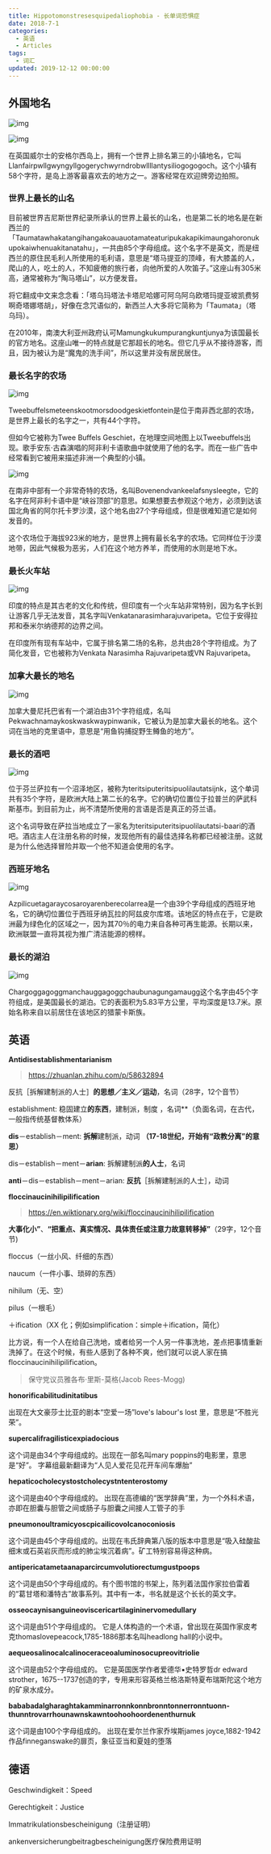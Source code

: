 ```yaml
---
title: Hippotomonstresesquipedaliophobia - 长单词恐惧症
date: 2018-7-1
categories:
  - 英语
  - Articles
tags:
  - 词汇
updated: 2019-12-12 00:00:00
---
```


## 外国地名

![img](https://pics0.baidu.com/feed/472309f790529822338a3dc1ff6adfcd0b46d499.jpeg?token=360bf952f7aaaabb8a31ac7f09b41848)

![img](https://pics4.baidu.com/feed/21a4462309f790524e9ce827255373cc7acbd54b.jpeg?token=25312d6085ef42b2663250f564036b35)

在英国威尔士的安格尔西岛上，拥有一个世界上排名第三的小镇地名，它叫Llanfairpwllgwyngyllgogerychwyrndrobwllllantysiliogogogoch。这个小镇有58个字符，是岛上游客最喜欢去的地方之一。游客经常在欢迎牌旁边拍照。

### **世界上最长的山名**

目前被世界吉尼斯世界纪录所承认的世界上最长的山名，也是第二长的地名是在新西兰的「Taumatawhakatangihangakoauauotamateaturipukakapikimaungahoronukupokaiwhenuakitanatahu」，一共由85个字母组成。这个名字不是英文，而是纽西兰的原住民毛利人所使用的毛利语，意思是“塔马提亚的顶峰，有大膝盖的人，爬山的人，吃土的人，不知疲倦的旅行者，向他所爱的人吹笛子。”这座山有305米高，通常被称为“陶马塔山”，以方便发音。

将它翻成中文来念念看：「塔乌玛塔法卡塔尼哈娜可阿乌阿乌欧塔玛提亚坡凯费努啊奇塔娜塔胡」，好像在念咒语似的，新西兰人大多将它简称为「Taumata」（塔乌玛）。

在2010年，南澳大利亚州政府认可Mamungkukumpurangkuntjunya为该国最长的官方地名。这座山唯一的特点就是它那超长的地名。但它几乎从不接待游客，而且，因为被认为是“魔鬼的洗手间”，所以这里并没有居民居住。

### 最长名字的农场

![img](https://pics7.baidu.com/feed/1ad5ad6eddc451da67f31c839f5df660d11632f3.jpeg?token=414ec6f841a1ea107218b160e6905bd6)

Tweebuffelsmeteenskootmorsdoodgeskietfontein是位于南非西北部的农场，是世界上最长的名字之一，共有44个字符。

但如今它被称为Twee Buffels Geschiet，在地理空间地图上以Tweebuffels出现。歌手安东·古森演唱的阿非利卡语歌曲中就使用了他的名字。而在一些广告中经常看到它被用来描述非洲一个典型的小镇。

![img](https://pics1.baidu.com/feed/b3fb43166d224f4a0aed0542215734549922d195.jpeg?token=c6524bc9ed13bdad16dedc01619bb222)

在南非中部有一个非常奇特的农场，名叫Bovenendvankeelafsnysleegte，它的名字在阿非利卡语中是“峡谷顶部”的意思。如果想要去参观这个地方，必须到达该国北角省的阿尔托卡罗沙漠，这个地名由27个字母组成，但是很难知道它是如何发音的。

这个农场位于海拔923米的地方，是世界上拥有最长名字的农场。它同样位于沙漠地带，因此气候极为恶劣，人们在这个地方养羊，而使用的水则是地下水。

### 最长火车站

![img](https://pics1.baidu.com/feed/9f510fb30f2442a7f99f34dbf9e3094dd0130265.jpeg?token=6027625e41b7ac52a22f22c4fa376446)

印度的特点是其古老的文化和传统，但印度有一个火车站非常特别，因为名字长到让游客几乎无法发音，其名字叫Venkatanarasimharajuvaripeta。它位于安得拉邦和泰米尔纳德邦的边界之间。

在印度所有现有车站中，它属于排名第二场的名称，总共由28个字符组成。为了简化发音，它也被称为Venkata Narasimha Rajuvaripeta或VN Rajuvaripeta。

### 加拿大最长的地名

![img](https://pics4.baidu.com/feed/a50f4bfbfbedab64bc8611efdf960bc578311e4b.jpeg?token=ef531f73a63c606a55d02d0fbfaa6cf8)

加拿大曼尼托巴省有一个湖泊由31个字符组成，名叫Pekwachnamaykoskwaskwaypinwanik，它被认为是加拿大最长的地名。这个词在当地的克里语中，意思是“用鱼钩捕捉野生鳟鱼的地方”。

### 最长的酒吧

![img](https://pics2.baidu.com/feed/83025aafa40f4bfb01e987152befdcf6f63618d8.jpeg?token=b462340c4ceb9cd178fac38f6058146b)

位于芬兰萨拉有一个沼泽地区，被称为teritsiputeritsipuolilautatsijnk，这个单词共有35个字符，是欧洲大陆上第二长的名字。它的确切位置位于拉普兰的萨武科斯基市。到目前为止，尚不清楚所使用的言语是否是真正的芬兰语。

这个名词导致在萨拉当地成立了一家名为teritsiputeritsipuolilautatsi-baari的酒吧。酒店主人在注册名称的时候，发现他所有的最佳选择名称都已经被注册。这就是为什么他选择冒险并取一个他不知道会使用的名字。

### 西班牙地名

![img](https://pics3.baidu.com/feed/78310a55b319ebc42ff1db70aa866bfa1c1716f0.jpeg?token=d9a5a21b94f5ce2389a7b666402a4879)

Azpilicuetagaraycosaroyarenberecolarrea是一个由39个字母组成的西班牙地名，它的确切位置位于西班牙纳瓦拉的阿兹皮尔库塔。该地区的特点在于，它是欧洲最为绿色化的区域之一，因为其70％的电力来自各种可再生能源。长期以来，欧洲联盟一直将其视为推广清洁能源的榜样。

### 最长的湖泊

![img](https://pics5.baidu.com/feed/738b4710b912c8fc80fd781cdba33643d788217f.jpeg?token=5f83c98a681c8789a1ae958837a85921)

Chargoggagoggmanchauggagoggchaubunagungamaugg这个名字由45个字符组成，是美国最长的湖泊。它的表面积为5.83平方公里，平均深度是13.7米。原始名称来自以前居住在该地区的猎蒙卡斯族。

## 英语

**Antidisestablishmentarianism**

> https://zhuanlan.zhihu.com/p/58632894

反抗［拆解建制派的人士］**的思想／主义／运动**，名词（28字，12个音节）

establishment: 稳固建立**的东西**，建制派，制度 ，名词**（负面名词，在古代，一般指传统基督教体系）

**dis**－establish－ment: **拆解**建制派，动词 **（17-18世纪，开始有“政教分离”的意思）**

dis－establish－ment－**arian**: 拆解建制派**的人士**，名词

**anti**－dis－establish－ment－arian: **反抗**［拆解建制派的人士］，动词

**floccinaucinihilipilification**

> https://en.wiktionary.org/wiki/floccinaucinihilipilification

**大事化小”**、**“把重点、真实情况、具体责任或注意力故意转移掉”**（29字，12个音节)

floccus（一丝小风、纤细的东西）

naucum（一件小事、琐碎的东西）

nihilum（无、空）

pilus（一根毛）

＋ification（XX 化；例如simplification：simple＋ification，简化）

比方说，有一个人在给自己洗地，或者给另一个人另一件事洗地，差点把事情重新洗掉了。在这个时候，有些人感到了各种不爽，他们就可以说人家在搞 floccinaucinihilipilification。

> 保守党议员雅各布·里斯-莫格(Jacob Rees-Mogg)

**honorificabilitudinitatibus**

出现在大文豪莎士比亚的剧本“空爱一场”love's labour's lost 里，意思是“不胜光荣”。

**supercalifragilisticexpiadocious**

这个词是由34个字母组成的。出现在一部名叫mary poppins的电影里，意思是“好”。 字幕组最新翻译为“人见人爱花见花开车间车爆胎”

**hepaticocholecystostcholecystntenterostomy**

这个词是由40个字母组成的。
出现在高德编的“医学辞典”里，为一个外科术语，亦即在胆囊与胆管之间或肠子与胆囊之间接人工管子的手

**pneumonoultramicyoscpicailicovolcanoconiosis**

这个词是由45个字母组成的。出现在韦氏辞典第八版的版本中意思是“吸入硅酸盐细末或石英岩灰而形成的肺尘埃沉着病”。矿工特别容易得这种病。

**antipericatametaanaparcircumvolutiorectumgustpoops**

这个词是由50个字母组成的。有个图书馆的书架上，陈列着法国作家拉伯雷着的“葛甘塔和潘特古”故事系列。其中有一本，书名就是这个长长的英文字。

**osseocaynisanguineoviscericartilagininervomedullary**

这个词是由51个字母组成的。
它是人体构造的一个术语，曾出现在英国作家皮考克thomaslovepeacock,1785-1886那本名叫headlong hall的小说中。

**aequeosalinocalcalinoceraceoaluminosocupreovitriolie**

这个词是由52个字母组成的。
它是英国医学作者爱德华▪史特罗哲dr edward strother，1675--1737创造的字，专用来形容英格兰格洛斯特夏布瑞斯陀这个地方的矿泉水成分。

**bababadalgharaghtakamminarronnkonnbronntonnerronntuonn-thunntrovarrhounawnskawntoohoohoordenenthurnuk**

这个词是由100个字母组成的。
出现在爱尔兰作家乔埃斯james joyce,1882-1942作品finneganswake的扉页，象征亚当和夏娃的堕落

## 德语

Geschwindigkeit：Speed 

Gerechtigkeit：Justice

Immatrikulationsbescheinigung（注册证明）

ankenversicherungbeitragbescheinigung医疗保险费用证明